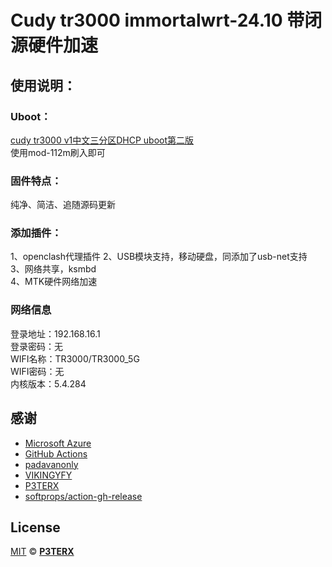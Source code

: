 # Cudy tr3000 immortalwrt-24.10 带闭源硬件加速
## 使用说明：
### Uboot：  
[cudy tr3000 v1中文三分区DHCP uboot第二版](https://www.right.com.cn/forum/thread-8415351-1-1.html)  
使用mod-112m刷入即可  
### 固件特点：  
纯净、简洁、追随源码更新  
### 添加插件：  
1、openclash代理插件
2、USB模块支持，移动硬盘，同添加了usb-net支持  
3、网络共享，ksmbd  
4、MTK硬件网络加速  
### 网络信息  
登录地址：192.168.16.1  
登录密码：无  
WIFI名称：TR3000/TR3000_5G  
WIFI密码：无  
内核版本：5.4.284  

## 感谢

- [Microsoft Azure](https://azure.microsoft.com)
- [GitHub Actions](https://github.com/features/actions)
- [padavanonly](https://github.com/padavanonly/immortalwrt-mt798x-24.10)
- [VIKINGYFY](https://github.com/VIKINGYFY/OpenWRT-CI)
- [P3TERX](https://github.com/P3TERX/Actions-OpenWrt)
- [softprops/action-gh-release](https://github.com/softprops/action-gh-release)

## License

[MIT](https://github.com/P3TERX/Actions-OpenWrt/blob/main/LICENSE) © [**P3TERX**](https://p3terx.com)
